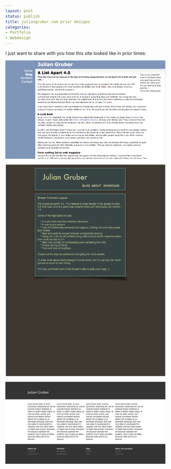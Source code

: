 ```yaml
---
layout: post
status: publish
title: juliangruber.com prior designs
categories:
- Portfolio
- Webdesign
---
```


I just want to share with you how this site looked like in prior times:

[![Light Blue](/images/prior-designs/light-blue.jpg)](/images-full/prior-designs/light-blue.png)

[![Konzept8](/images/prior-designs/konzept8.jpg)](/images-full/prior-designs/konzept8.jpg)

[![Breit](/images/prior-designs/breit.jpg)](/images-full/prior-designs/breit.png)
